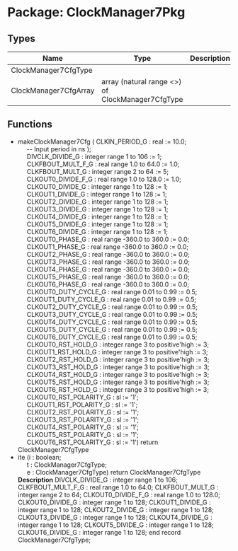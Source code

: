 # Package: ClockManager7Pkg

## Types

| Name                  | Type                                              | Description |
| --------------------- | ------------------------------------------------- | ----------- |
| ClockManager7CfgType  |                                                   |             |
| ClockManager7CfgArray | array (natural range <>) of ClockManager7CfgType  |             |
## Functions
- makeClockManager7Cfg <font id="function_arguments">( CLKIN_PERIOD_G         : real                             := 10.0;<br><span style="padding-left:20px">  -- Input period in ns );<br><span style="padding-left:20px"> DIVCLK_DIVIDE_G        : integer range 1 to 106           := 1;<br><span style="padding-left:20px"> CLKFBOUT_MULT_F_G      : real range 1.0 to 64.0           := 1.0;<br><span style="padding-left:20px"> CLKFBOUT_MULT_G        : integer range 2 to 64            := 5;<br><span style="padding-left:20px"> CLKOUT0_DIVIDE_F_G     : real range 1.0 to 128.0          := 1.0;<br><span style="padding-left:20px"> CLKOUT0_DIVIDE_G       : integer range 1 to 128           := 1;<br><span style="padding-left:20px"> CLKOUT1_DIVIDE_G       : integer range 1 to 128           := 1;<br><span style="padding-left:20px"> CLKOUT2_DIVIDE_G       : integer range 1 to 128           := 1;<br><span style="padding-left:20px"> CLKOUT3_DIVIDE_G       : integer range 1 to 128           := 1;<br><span style="padding-left:20px"> CLKOUT4_DIVIDE_G       : integer range 1 to 128           := 1;<br><span style="padding-left:20px"> CLKOUT5_DIVIDE_G       : integer range 1 to 128           := 1;<br><span style="padding-left:20px"> CLKOUT6_DIVIDE_G       : integer range 1 to 128           := 1;<br><span style="padding-left:20px"> CLKOUT0_PHASE_G        : real range -360.0 to 360.0       := 0.0;<br><span style="padding-left:20px"> CLKOUT1_PHASE_G        : real range -360.0 to 360.0       := 0.0;<br><span style="padding-left:20px"> CLKOUT2_PHASE_G        : real range -360.0 to 360.0       := 0.0;<br><span style="padding-left:20px"> CLKOUT3_PHASE_G        : real range -360.0 to 360.0       := 0.0;<br><span style="padding-left:20px"> CLKOUT4_PHASE_G        : real range -360.0 to 360.0       := 0.0;<br><span style="padding-left:20px"> CLKOUT5_PHASE_G        : real range -360.0 to 360.0       := 0.0;<br><span style="padding-left:20px"> CLKOUT6_PHASE_G        : real range -360.0 to 360.0       := 0.0;<br><span style="padding-left:20px"> CLKOUT0_DUTY_CYCLE_G   : real range 0.01 to 0.99          := 0.5;<br><span style="padding-left:20px"> CLKOUT1_DUTY_CYCLE_G   : real range 0.01 to 0.99          := 0.5;<br><span style="padding-left:20px"> CLKOUT2_DUTY_CYCLE_G   : real range 0.01 to 0.99          := 0.5;<br><span style="padding-left:20px"> CLKOUT3_DUTY_CYCLE_G   : real range 0.01 to 0.99          := 0.5;<br><span style="padding-left:20px"> CLKOUT4_DUTY_CYCLE_G   : real range 0.01 to 0.99          := 0.5;<br><span style="padding-left:20px"> CLKOUT5_DUTY_CYCLE_G   : real range 0.01 to 0.99          := 0.5;<br><span style="padding-left:20px"> CLKOUT6_DUTY_CYCLE_G   : real range 0.01 to 0.99          := 0.5;<br><span style="padding-left:20px"> CLKOUT0_RST_HOLD_G     : integer range 3 to positive'high := 3;<br><span style="padding-left:20px"> CLKOUT1_RST_HOLD_G     : integer range 3 to positive'high := 3;<br><span style="padding-left:20px"> CLKOUT2_RST_HOLD_G     : integer range 3 to positive'high := 3;<br><span style="padding-left:20px"> CLKOUT3_RST_HOLD_G     : integer range 3 to positive'high := 3;<br><span style="padding-left:20px"> CLKOUT4_RST_HOLD_G     : integer range 3 to positive'high := 3;<br><span style="padding-left:20px"> CLKOUT5_RST_HOLD_G     : integer range 3 to positive'high := 3;<br><span style="padding-left:20px"> CLKOUT6_RST_HOLD_G     : integer range 3 to positive'high := 3;<br><span style="padding-left:20px"> CLKOUT0_RST_POLARITY_G : sl                               := '1';<br><span style="padding-left:20px"> CLKOUT1_RST_POLARITY_G : sl                               := '1';<br><span style="padding-left:20px"> CLKOUT2_RST_POLARITY_G : sl                               := '1';<br><span style="padding-left:20px"> CLKOUT3_RST_POLARITY_G : sl                               := '1';<br><span style="padding-left:20px"> CLKOUT4_RST_POLARITY_G : sl                               := '1';<br><span style="padding-left:20px"> CLKOUT5_RST_POLARITY_G : sl                               := '1';<br><span style="padding-left:20px"> CLKOUT6_RST_POLARITY_G : sl                               := '1') </font> <font id="function_return">return ClockManager7CfgType </font>
- ite <font id="function_arguments">(i : boolean;<br><span style="padding-left:20px"> t : ClockManager7CfgType;<br><span style="padding-left:20px"> e : ClockManager7CfgType) </font> <font id="function_return">return ClockManager7CfgType </font>
**Description**
     DIVCLK_DIVIDE_G    : integer range 1 to 106;     CLKFBOUT_MULT_F_G  : real range 1.0 to 64.0;     CLKFBOUT_MULT_G    : integer range 2 to 64;     CLKOUT0_DIVIDE_F_G : real range 1.0 to 128.0;     CLKOUT0_DIVIDE_G   : integer range 1 to 128;     CLKOUT1_DIVIDE_G   : integer range 1 to 128;     CLKOUT2_DIVIDE_G   : integer range 1 to 128;     CLKOUT3_DIVIDE_G   : integer range 1 to 128;     CLKOUT4_DIVIDE_G   : integer range 1 to 128;     CLKOUT5_DIVIDE_G   : integer range 1 to 128;     CLKOUT6_DIVIDE_G   : integer range 1 to 128;  end record ClockManager7CfgType;
